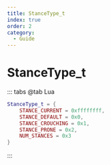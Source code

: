```yaml
---
title: StanceType_t
index: true
order: 2
category:
  - Guide
---
```


# StanceType_t
::: tabs
@tab Lua
```lua
StanceType_t = {
    STANCE_CURRENT = 0xffffffff,
    STANCE_DEFAULT = 0x0,
    STANCE_CROUCHING = 0x1,
    STANCE_PRONE = 0x2,
    NUM_STANCES = 0x3
}
```
:::